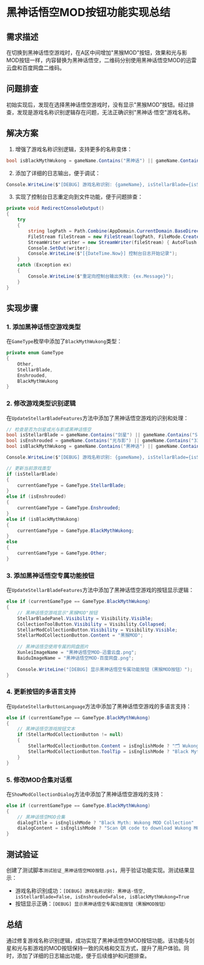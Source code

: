 # 黑神话悟空MOD按钮功能实现总结

## 需求描述
在切换到黑神话悟空游戏时，在A区中间增加"黑猴MOD"按钮，效果和光与影MOD按钮一样，内容替换为黑神话悟空，二维码分别使用黑神话悟空MOD的迅雷云盘和百度网盘二维码。

## 问题排查
初始实现后，发现在选择黑神话悟空游戏时，没有显示"黑猴MOD"按钮。经过排查，发现是游戏名称识别逻辑存在问题，无法正确识别"黑神话·悟空"游戏名称。

## 解决方案
1. 增强了游戏名称识别逻辑，支持更多的名称变体：
```csharp
bool isBlackMythWukong = gameName.Contains("黑神话") || gameName.Contains("悟空") || gameName.Contains("Black Myth") || gameName.Contains("Wukong");
```

2. 添加了详细的日志输出，便于调试：
```csharp
Console.WriteLine($"[DEBUG] 游戏名称识别: {gameName}, isStellarBlade={isStellarBlade}, isEnshrouded={isEnshrouded}, isBlackMythWukong={isBlackMythWukong}");
```

3. 实现了控制台日志重定向到文件功能，便于问题排查：
```csharp
private void RedirectConsoleOutput()
{
    try
    {
        string logPath = Path.Combine(AppDomain.CurrentDomain.BaseDirectory, "console.log");
        FileStream fileStream = new FileStream(logPath, FileMode.Create, FileAccess.Write);
        StreamWriter writer = new StreamWriter(fileStream) { AutoFlush = true };
        Console.SetOut(writer);
        Console.WriteLine($"[{DateTime.Now}] 控制台日志开始记录");
    }
    catch (Exception ex)
    {
        Console.WriteLine($"重定向控制台输出失败: {ex.Message}");
    }
}
```

## 实现步骤

### 1. 添加黑神话悟空游戏类型
在`GameType`枚举中添加了`BlackMythWukong`类型：
```csharp
private enum GameType
{
    Other,
    StellarBlade,
    Enshrouded,
    BlackMythWukong
}
```

### 2. 修改游戏类型识别逻辑
在`UpdateStellarBladeFeatures`方法中添加了黑神话悟空游戏的识别和处理：
```csharp
// 检查是否为剑星或光与影或黑神话悟空
bool isStellarBlade = gameName.Contains("剑星") || gameName.Contains("Stellar");
bool isEnshrouded = gameName.Contains("光与影") || gameName.Contains("33号远征队") || gameName.Contains("Enshrouded");
bool isBlackMythWukong = gameName.Contains("黑神话") || gameName.Contains("悟空") || gameName.Contains("Black Myth") || gameName.Contains("Wukong");

Console.WriteLine($"[DEBUG] 游戏名称识别: {gameName}, isStellarBlade={isStellarBlade}, isEnshrouded={isEnshrouded}, isBlackMythWukong={isBlackMythWukong}");

// 更新当前游戏类型
if (isStellarBlade)
{
    currentGameType = GameType.StellarBlade;
}
else if (isEnshrouded)
{
    currentGameType = GameType.Enshrouded;
}
else if (isBlackMythWukong)
{
    currentGameType = GameType.BlackMythWukong;
}
else
{
    currentGameType = GameType.Other;
}
```

### 3. 添加黑神话悟空专属功能按钮
在`UpdateStellarBladeFeatures`方法中添加了黑神话悟空游戏的按钮显示逻辑：
```csharp
else if (currentGameType == GameType.BlackMythWukong)
{
    // 黑神话悟空游戏显示"黑猴MOD"按钮
    StellarBladePanel.Visibility = Visibility.Visible;
    CollectionToolButton.Visibility = Visibility.Collapsed;
    StellarModCollectionButton.Visibility = Visibility.Visible;
    StellarModCollectionButton.Content = "黑猴MOD";
    
    // 黑神话悟空使用专属的网盘图片
    XunleiImageName = "黑神话悟空MOD-迅雷云盘.png";
    BaiduImageName = "黑神话悟空MOD-百度网盘.png";
    
    Console.WriteLine("[DEBUG] 显示黑神话悟空专属功能按钮（黑猴MOD按钮）");
}
```

### 4. 更新按钮的多语言支持
在`UpdateStellarButtonLanguage`方法中添加了黑神话悟空游戏的多语言支持：
```csharp
else if (currentGameType == GameType.BlackMythWukong)
{
    // 黑神话悟空游戏按钮文本
    if (StellarModCollectionButton != null)
    {
        StellarModCollectionButton.Content = isEnglishMode ? "🗂️ Wukong MOD Collection" : "🗂️ 黑猴MOD";
        StellarModCollectionButton.ToolTip = isEnglishMode ? "Black Myth: Wukong MOD Collection" : "黑神话悟空MOD合集";
    }
}
```

### 5. 修改MOD合集对话框
在`ShowModCollectionDialog`方法中添加了黑神话悟空游戏的支持：
```csharp
else if (currentGameType == GameType.BlackMythWukong)
{
    // 黑神话悟空MOD合集
    dialogTitle = isEnglishMode ? "Black Myth: Wukong MOD Collection" : "黑神话悟空MOD合集";
    dialogContent = isEnglishMode ? "Scan QR code to download Wukong MODs:" : "扫描二维码下载黑神话悟空MOD：";
}
```

## 测试验证
创建了测试脚本`测试验证_黑神话悟空MOD按钮.ps1`，用于验证功能实现。测试结果显示：
- 游戏名称识别成功：`[DEBUG] 游戏名称识别: 黑神话·悟空, isStellarBlade=False, isEnshrouded=False, isBlackMythWukong=True`
- 按钮显示正确：`[DEBUG] 显示黑神话悟空专属功能按钮（黑猴MOD按钮）`

## 总结
通过修复游戏名称识别逻辑，成功实现了黑神话悟空MOD按钮功能。该功能与剑星和光与影游戏的MOD按钮保持一致的风格和交互方式，提升了用户体验。同时，添加了详细的日志输出功能，便于后续维护和问题排查。 